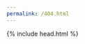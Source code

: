 ```yaml
---
permalink: /404.html
---
```

<HTML>
  <head>
    {% include head.html %}
    <style>
    @font-face {
      font-family:C64base;
      font-style:normal;
      font-weight:normal;
      src:url('https://dl.dropboxusercontent.com/u/76748/2016/web/c64.ttf');}

    body {
      background-color:#4040e0;
      padding:0;
      margin:0;
      font-family:C64base;
      text-align:center;
      font-size:1.125em;
      color:#a0a0ff;}

      @media only screen and (max-width: 690px) {

   body { font-size: .813em; }

}

      .screen {
      background-color:#4040e0;
      margin: 20px auto 0 auto;
      text-align:left;
      max-width:864px;
      padding:20px;
      letter-spacing:2px;}

      .cursor {
            margin:0 0 -2px 0;
            width: 15px;
            height: 19px;
            background-color: RGBA(160, 164, 255, 1);
            animation-name: blinker;
            animation-iteration-count: infinite;
            animation-timing-function: cubic-bezier(1,0,0,1);
            animation-duration: 1s;
            display:inline-block;}

      @keyframes blinker {
      from { opacity: 1.0; } to { opacity: 0.0; }}

    </style>
  </head>
  <body>
    <div class="wrapper">
    <section class="screen">
      <p style="text-align: center; margin-bottom: 20px;">**** COMMODORE 64 BASIC V2 ****</p>
      <p style="text-align: center; margin-bottom: 20px;">64K RAM SYSTEM 38911 BASIC BYTES FREE</p>
          READY.<br/>
          LOAD"CORBIN.NZ",8,8<br/>
          SEARCHING FOR http://corbin.nz/asdf<br/>
          ?FILE NOT FOUND &nbsp; &nbsp; ERROR<br/><br/>
          <a href="/" style="text-decoration:none; color:#a0a0ff;">RESET</a><span class="cursor"></span>
<!-- <p style="text-align: center; margin-top: 50px; font-size:7em;">404</p> -->
    </section>
    </div>
  </body>
</HTML>

